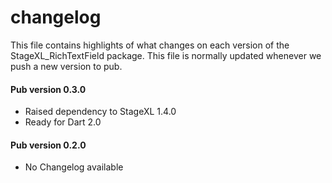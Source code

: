 # changelog

This file contains highlights of what changes on each version of the StageXL_RichTextField
package. This file is normally updated whenever we push a new version to pub.

#### Pub version 0.3.0
  * Raised dependency to StageXL 1.4.0
  * Ready for Dart 2.0
  
#### Pub version 0.2.0
  * No Changelog available